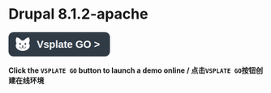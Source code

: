 # Drupal 8.1.2-apache

<a href="https://www.vsplate.com/?docker-compose=https://github.com/vsplate/dcenvs/drupal/8.1.2-apache"><img alt="VSPLATE GO" src="https://raw.githubusercontent.com/vsplate/images/master/vsgo_btn.png" width="200px"></a>

**Click the `VSPLATE GO` button to launch a demo online / 点击`VSPLATE GO`按钮创建在线环境**